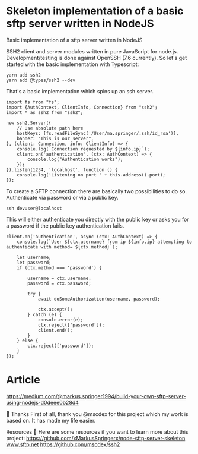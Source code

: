 # Skeleton implementation of a basic sftp server written in NodeJS

Basic implementation of a sftp server written in NodeJS


SSH2 client and server modules written in pure JavaScript for node.js.
Development/testing is done against OpenSSH (7.6 currently).
So let's get started with the basic implementation with Typescript:
```
yarn add ssh2
yarn add @types/ssh2 --dev
```

That's a basic implementation which spins up an ssh server.
```
import fs from "fs";
import {AuthContext, ClientInfo, Connection} from "ssh2";
import * as ssh2 from "ssh2";

new ssh2.Server({
    // Use absolute path here
    hostKeys: [fs.readFileSync('/User/ma.springer/.ssh/id_rsa')],
    banner: "This is our server",
}, (client: Connection, info: ClientInfo) => {
    console.log(`Connection requested by ${info.ip}`);
    client.on('authentication', (ctx: AuthContext) => {
        console.log("Authentication works");
    });
}).listen(1234, 'localhost', function () {
    console.log('Listening on port ' + this.address().port);
});
```

To create a SFTP connection there are basically two possibilities to do so.
Authenticate via password or via a public key.

```
ssh devuser@localhost
````

This will either authenticate you directly with the public key or asks you for a password if the public key authentication fails.

```
client.on('authentication', async (ctx: AuthContext) => {
    console.log(`User ${ctx.username} from ip ${info.ip} attempting to authenticate with method= ${ctx.method}`);

    let username;
    let password;
    if (ctx.method === 'password') {

        username = ctx.username;
        password = ctx.password;

        try {
            await doSomeAuthorization(username, password);

            ctx.accept();
        } catch (e) {
            console.error(e);
            ctx.reject(['password']);
            client.end();
        }
    } else {
        ctx.reject(['password']);
    }
});
```

# Article
https://medium.com/@markus.springer1994/build-your-own-sftp-server-using-nodejs-d0deee0b28d4

🌟 Thanks
First of all, thank you @mscdex for this project which my work is based on.
It has made my life easier.

Resources 🧰
Here are some resources if you want to learn more about this project:
https://github.com/xMarkusSpringerx/node-sftp-server-skeleton
www.sftp.net
https://github.com/mscdex/ssh2
